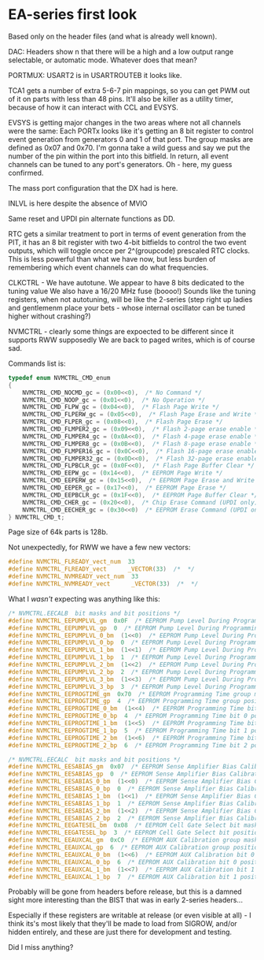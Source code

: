 # EA-series first look
Based only on the header files (and what is already well known).

DAC: Headers show n that there will be a high and a low output range selectable, or automatic mode. Whatever does that mean?

PORTMUX: USART2 is in USARTROUTEB it looks like.

TCA1 gets a number of extra 5-6-7 pin mappings, so you can get PWM out of it on parts with less than 48 pins. It'll also be killer as a utility timer, because of how it can interact with CCL and EVSYS.

EVSYS is getting major changes in the two areas where not all channels were the same:
Each PORTx looks like it's getting an 8 bit register to control event generation from generators 0 and 1 of that port. The group masks are defined as 0x07 and 0x70. I'm gonna take a wild guess and say we put the number of the pin within the port into this bitfield. In return, all event channels can be tuned to any port's generators. Oh - here, my guess confirmed.

The mass port configuration that the DX had is here.

INLVL is here despite the absence of MVIO

Same reset and UPDI pin alternate functions as DD.

RTC gets a similar treatment to port in terms of event generation from the PIT, it has an 8 bit register with two 4-bit bitfields to control the two event outputs, which will toggle oncce per 2^(groupcode) prescaled RTC clocks. This is less powerful than what we have now, but less burden of remembering which event channels can do what frequencies.

CLKCTRL - We have autotune.
We appear to have 8 bits dedicated to the tuning value
We also have a 16/20 MHz fuse (boooo!)
Sounds like the tuning registers, when not autotuning, will be like the 2-series (step right up ladies and gentlemenm place your bets - whose internal oscillator can be tuned higher without crashing?)

NVMCTRL - clearly some things are expoected to be different since it supports RWW supposedly
We are back to paged writes, which is of course sad.

Commands list is:
```c
typedef enum NVMCTRL_CMD_enum
{
    NVMCTRL_CMD_NOCMD_gc = (0x00<<0),  /* No Command */
    NVMCTRL_CMD_NOOP_gc = (0x01<<0),  /* No Operation */
    NVMCTRL_CMD_FLPW_gc = (0x04<<0),  /* Flash Page Write */
    NVMCTRL_CMD_FLPERW_gc = (0x05<<0),  /* Flash Page Erase and Write */
    NVMCTRL_CMD_FLPER_gc = (0x08<<0),  /* Flash Page Erase */
    NVMCTRL_CMD_FLMPER2_gc = (0x09<<0),  /* Flash 2-page erase enable */
    NVMCTRL_CMD_FLMPER4_gc = (0x0A<<0),  /* Flash 4-page erase enable */
    NVMCTRL_CMD_FLMPER8_gc = (0x0B<<0),  /* Flash 8-page erase enable */
    NVMCTRL_CMD_FLMPER16_gc = (0x0C<<0),  /* Flash 16-page erase enable */
    NVMCTRL_CMD_FLMPER32_gc = (0x0D<<0),  /* Flash 32-page erase enable */
    NVMCTRL_CMD_FLPBCLR_gc = (0x0F<<0),  /* Flash Page Buffer Clear */
    NVMCTRL_CMD_EEPW_gc = (0x14<<0),  /* EEPROM Page Write */
    NVMCTRL_CMD_EEPERW_gc = (0x15<<0),  /* EEPROM Page Erase and Write */
    NVMCTRL_CMD_EEPER_gc = (0x17<<0),  /* EEPROM Page Erase */
    NVMCTRL_CMD_EEPBCLR_gc = (0x1F<<0),  /* EEPROM Page Buffer Clear */ <- new?
    NVMCTRL_CMD_CHER_gc = (0x20<<0),  /* Chip Erase Command (UPDI only) */
    NVMCTRL_CMD_EECHER_gc = (0x30<<0)  /* EEPROM Erase Command (UPDI only) */
} NVMCTRL_CMD_t;
```


Page size of 64k parts is 128b.

Not unexpectedly, for RWW we have a few new vectors:
```c
#define NVMCTRL_FLREADY_vect_num  33
#define NVMCTRL_FLREADY_vect      _VECTOR(33)  /*  */
#define NVMCTRL_NVMREADY_vect_num  33
#define NVMCTRL_NVMREADY_vect      _VECTOR(33)  /*  */
```

What I *wasn't* expecting was anything like this:
```c
/* NVMCTRL.EECALB  bit masks and bit positions */
#define NVMCTRL_EEPUMPLVL_gm  0x0F  /* EEPROM Pump Level During Programming group mask. */
#define NVMCTRL_EEPUMPLVL_gp  0  /* EEPROM Pump Level During Programming group position. */
#define NVMCTRL_EEPUMPLVL_0_bm  (1<<0)  /* EEPROM Pump Level During Programming bit 0 mask. */
#define NVMCTRL_EEPUMPLVL_0_bp  0  /* EEPROM Pump Level During Programming bit 0 position. */
#define NVMCTRL_EEPUMPLVL_1_bm  (1<<1)  /* EEPROM Pump Level During Programming bit 1 mask. */
#define NVMCTRL_EEPUMPLVL_1_bp  1  /* EEPROM Pump Level During Programming bit 1 position. */
#define NVMCTRL_EEPUMPLVL_2_bm  (1<<2)  /* EEPROM Pump Level During Programming bit 2 mask. */
#define NVMCTRL_EEPUMPLVL_2_bp  2  /* EEPROM Pump Level During Programming bit 2 position. */
#define NVMCTRL_EEPUMPLVL_3_bm  (1<<3)  /* EEPROM Pump Level During Programming bit 3 mask. */
#define NVMCTRL_EEPUMPLVL_3_bp  3  /* EEPROM Pump Level During Programming bit 3 position. */
#define NVMCTRL_EEPROGTIME_gm  0x70  /* EEPROM Programming Time group mask. */
#define NVMCTRL_EEPROGTIME_gp  4  /* EEPROM Programming Time group position. */
#define NVMCTRL_EEPROGTIME_0_bm  (1<<4)  /* EEPROM Programming Time bit 0 mask. */
#define NVMCTRL_EEPROGTIME_0_bp  4  /* EEPROM Programming Time bit 0 position. */
#define NVMCTRL_EEPROGTIME_1_bm  (1<<5)  /* EEPROM Programming Time bit 1 mask. */
#define NVMCTRL_EEPROGTIME_1_bp  5  /* EEPROM Programming Time bit 1 position. */
#define NVMCTRL_EEPROGTIME_2_bm  (1<<6)  /* EEPROM Programming Time bit 2 mask. */
#define NVMCTRL_EEPROGTIME_2_bp  6  /* EEPROM Programming Time bit 2 position. */

/* NVMCTRL.EECALC  bit masks and bit positions */
#define NVMCTRL_EESABIAS_gm  0x07  /* EEPROM Sense Amplifier Bias Calibration group mask. */
#define NVMCTRL_EESABIAS_gp  0  /* EEPROM Sense Amplifier Bias Calibration group position. */
#define NVMCTRL_EESABIAS_0_bm  (1<<0)  /* EEPROM Sense Amplifier Bias Calibration bit 0 mask. */
#define NVMCTRL_EESABIAS_0_bp  0  /* EEPROM Sense Amplifier Bias Calibration bit 0 position. */
#define NVMCTRL_EESABIAS_1_bm  (1<<1)  /* EEPROM Sense Amplifier Bias Calibration bit 1 mask. */
#define NVMCTRL_EESABIAS_1_bp  1  /* EEPROM Sense Amplifier Bias Calibration bit 1 position. */
#define NVMCTRL_EESABIAS_2_bm  (1<<2)  /* EEPROM Sense Amplifier Bias Calibration bit 2 mask. */
#define NVMCTRL_EESABIAS_2_bp  2  /* EEPROM Sense Amplifier Bias Calibration bit 2 position. */
#define NVMCTRL_EEGATESEL_bm  0x08  /* EEPROM Cell Gate Select bit mask. */
#define NVMCTRL_EEGATESEL_bp  3  /* EEPROM Cell Gate Select bit position. */
#define NVMCTRL_EEAUXCAL_gm  0xC0  /* EEPROM AUX Calibration group mask. */
#define NVMCTRL_EEAUXCAL_gp  6  /* EEPROM AUX Calibration group position. */
#define NVMCTRL_EEAUXCAL_0_bm  (1<<6)  /* EEPROM AUX Calibration bit 0 mask. */
#define NVMCTRL_EEAUXCAL_0_bp  6  /* EEPROM AUX Calibration bit 0 position. */
#define NVMCTRL_EEAUXCAL_1_bm  (1<<7)  /* EEPROM AUX Calibration bit 1 mask. */
#define NVMCTRL_EEAUXCAL_1_bp  7  /* EEPROM AUX Calibration bit 1 position. */
```
Probably will be gone from headers before release, but this is a damned sight more interesting than the BIST that was in early 2-series headers...

Especially if these registers are writable at release (or even visible at all) - I think its's most likely that they'll be made to load from
SIGROW, and/or hidden entirely, and these are just there for development and testing.

Did I miss anything?
